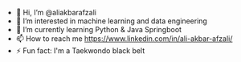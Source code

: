 - 👋 Hi, I’m @aliakbarafzali
- 👀 I’m interested in machine learning and data engineering
- 🌱 I’m currently learning Python & Java Springboot
- 📫 How to reach me https://www.linkedin.com/in/ali-akbar-afzali/
- ⚡ Fun fact: I'm a Taekwondo black belt

<!---
aliakbarafzali/aliakbarafzali is a ✨ special ✨ repository because its `README.md` (this file) appears on your GitHub profile.
You can click the Preview link to take a look at your changes.
--->
